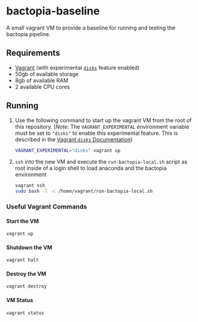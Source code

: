 # bactopia-baseline

A small vagrant VM to provide a baseline for running and testing the bactopia pipeline.

## Requirements

-   [Vagrant](https://www.vagrantup.com/) (with experimental [`disks`](https://developer.hashicorp.com/vagrant/docs/disks/usage) feature enabled)
-   50gb of available storage
-   8gb of available RAM
-   2 available CPU cores

## Running

1. Use the following command to start up the vagrant VM from the root of this repository. (_Note:_ The `VAGRANT_EXPERIMENTAL` environment variable must be set to `"disks"` to enable this experimental feature. This is described in the [Vagrant `disks` Documentation](https://developer.hashicorp.com/vagrant/docs/disks/usage))

    ```sh
    VAGRANT_EXPERIMENTAL="disks" vagrant up
    ```

2. `ssh` into the new VM and execute the `run-bactopia-local.sh` script as root inside of a login shell to load anaconda and the bactopia environment

    ```sh
    vagrant ssh
    sudo bash -l -c /home/vagrant/run-bactopia-local.sh
    ```

### Useful Vagrant Commands

#### Start the VM

```sh
vagrant up
```

#### Shutdown the VM

```sh
vagrant halt
```

#### Destroy the VM

```sh
vagrant destroy
```

#### VM Status

```sh
vagrant status
```
